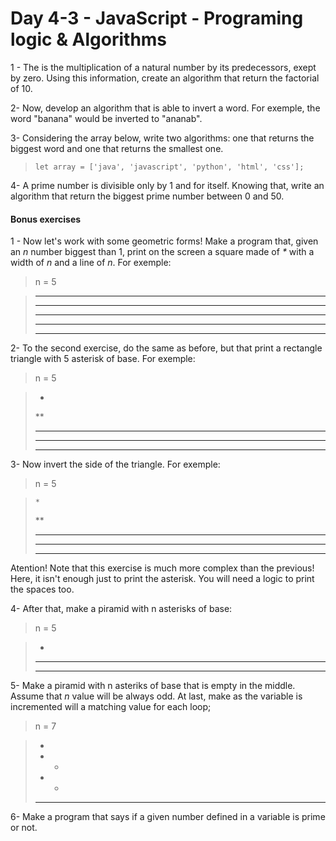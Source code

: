 # Day 4-3 - JavaScript - Programing logic & Algorithms

1 - The is the multiplication of a natural number by its predecessors, exept by zero. 
Using this information, create an algorithm that return the factorial of 10.

2- Now, develop an algorithm that is able to invert a word. For exemple, the word "banana" would be inverted to "ananab". 

3- Considering the array below, write two algorithms: one that returns the biggest word and one that returns the smallest one.
> `let array = ['java', 'javascript', 'python', 'html', 'css'];`

4- A prime number is divisible only by 1 and for itself. Knowing that, write an algorithm that return the biggest prime number between 0 and 50.

#### Bonus exercises

1 - Now let's work with some geometric forms! Make a program that, given an _n_ number biggest than 1, print on the screen a square made of _*_ with a width of _n_ and a line of _n_. For exemple:

> n = 5

> *****
> *****
> *****
> *****
> *****

2- To the second exercise, do the same as before, but that print a rectangle triangle with 5 asterisk of base. For exemple:

> n = 5

> *
> **
> ***
> ****
> *****

3- Now invert the side of the triangle. For exemple:

> n = 5

>     *
>    **
>   ***
>  ****
> *****

Atention! Note that this exercise is much more complex than the previous! Here, it isn't enough just to print the asterisk. You will need a logic to print the spaces too.

4- After that, make a piramid with n asterisks of base:

> n = 5

>   *
>  ***
> *****

5- Make a piramid with n asteriks of base that is empty in the middle. Assume that _n_ value will be always odd. At last, make as the variable is incremented will a matching value for each loop;

> n = 7

>    *
>   * *
>  *   *
> *******

6- Make a program that says if a given number defined in a variable is prime or not.
